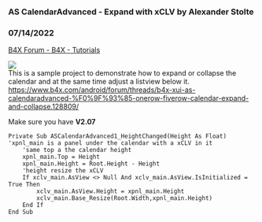 ###  AS CalendarAdvanced - Expand with xCLV by Alexander Stolte
### 07/14/2022
[B4X Forum - B4X - Tutorials](https://www.b4x.com/android/forum/threads/132818/)

![](https://www.b4x.com/android/forum/attachments/116898)  
This is a sample project to demonstrate how to expand or collapse the calendar and at the same time adjust a listview below it.  
<https://www.b4x.com/android/forum/threads/b4x-xui-as-calendaradvanced-%F0%9F%93%85-onerow-fiverow-calendar-expand-and-collapse.128809/>  
  
Make sure you have **V2.07**  

```B4X
Private Sub ASCalendarAdvanced1_HeightChanged(Height As Float)  
'xpnl_main is a panel under the calendar with a xCLV in it  
    'same top a the calendar height  
    xpnl_main.Top = Height  
    xpnl_main.Height = Root.Height - Height  
    'height resize the xCLV  
    If xclv_main.AsView <> Null And xclv_main.AsView.IsInitialized = True Then  
        xclv_main.AsView.Height = xpnl_main.Height  
        xclv_main.Base_Resize(Root.Width,xpnl_main.Height)  
    End If  
End Sub
```